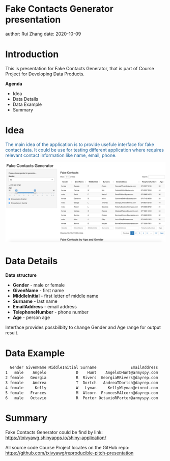 Fake Contacts Generator presentation
========================================================
author: Rui Zhang
date: 2020-10-09

Introduction
========================================================

This is presentation for Fake Contacts Generator, that is part of Course Project for Developing Data Products.

**Agenda**
- Idea
- Data Details
- Data Example
- Summary

Idea
========================================================

<div style="color: #25679E;">
The main idea of the application is to provide usefule interface for fake contact data. It could be use for testing different application where requires relevant contact information like name, email, phone.
</div>

![Main screenshot](screenshot.png)

Data Details
========================================================

**Data structure**
- **Gender** - male or female
- **GivenName**	- first name
- **MiddleInitial** - first letter of middle name
- **Surname**	- last name 
- **EmailAddress** - email address
- **TelephoneNumber**	- phone number
- **Age** - person age

Interface provides possbilbity to change Gender and Age range for output result.

Data Example
========================================================


```
  Gender GivenName MiddleInitial Surname               EmailAddress
1   male    Angelo             D    Hunt    AngeloDHunt@armyspy.com
2 female   Georgia             R  Rivers  GeorgiaRRivers@dayrep.com
3 female    Andrea             T  Dortch   AndreaTDortch@dayrep.com
4 female     Kelly             W   Lyman     KellyWLyman@einrot.com
5 female   Frances             M  Alcorn  FrancesMAlcorn@dayrep.com
6   male   Octavio             R  Porter OctavioRPorter@armyspy.com
```

Summary
========================================================

Fake Contacts Generator could be find by link: https://txivyawg.shinyapps.io/shiny-application/

All source code Course Project locates on the GitHub repo: https://github.com/txivyawg/reproducible-pitch-presentation
